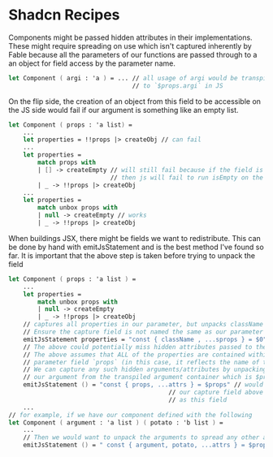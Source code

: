 ﻿# Shadcn Recipes

Components might be passed hidden attributes in their implementations. These might require spreading on use which isn't captured inherently by Fable because all the parameters of our functions are passed through to a an object for field access by the parameter name.

```fsharp
let Component ( argi : 'a ) = ... // all usage of argi would be transpiled
                                  // to `$props.argi` in JS
```

On the flip side, the creation of an object from this field to be accessible on the JS side would fail if our argument is something like an empty list.

```fsharp
let Component ( props : 'a list) =
    ...
    let properties = !!props |> createObj // can fail
    ...
    let properties =
        match props with
        | [] -> createEmpty // will still fail because if the field is empty
                            // then js will fail to run isEmpty on the field
        | _ -> !!props |> createObj
    ...
    let properties =
        match unbox props with
        | null -> createEmpty // works
        | _ -> !!props |> createObj
```

When buildings JSX, there might be fields we want to redistribute. This can be done by hand with emitJsStatement and is the best method I've found so far. It is important that the above step is taken before trying to unpack the field

```fsharp
let Component ( props : 'a list ) =
    ...
    let properties =
        match unbox props with
        | null -> createEmpty
        | _ -> !!props |> createObj
    // captures all properties in our parameter, but unpacks className
    // Ensure the capture field is not named the same as our parameter
    emitJsStatement properties = "const { className , ...sprops } = $0"
    // The above could potentially miss hidden attributes passed to the component
    // The above assumes that ALL of the properties are contained within the
    // parameter field `props` (in this case, it reflects the name of the parameter).
    // We can capture any such hidden arguments/attributes by unpacking the name of
    // our argument from the transpiled argument container which is $props
    emitJsStatement () = "const { props, ...attrs } = $props" // would fail if
                                            // our capture field above was same name
                                            // as this field
    ...
// for example, if we have our component defined with the following
let Component ( argument : 'a list ) ( potato : 'b list ) =
    ...
    // Then we would want to unpack the arguments to spread any other attrs
    emitJsStatement () = " const { argument, potato, ...attrs } = $props "
```